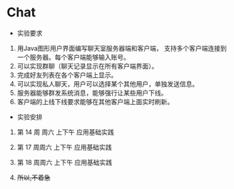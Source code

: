 # Chat
* 实验要求

1. 用Java图形用户界面编写聊天室服务器端和客户端， 支持多个客户端连接到一个服务器。每个客户端能够输入账号。
2. 可以实现群聊（聊天记录显示在所有客户端界面）。
3. 完成好友列表在各个客户端上显示。
4. 可以实现私人聊天，用户可以选择某个其他用户，单独发送信息。
5. 服务器能够群发系统消息，能够强行让某些用户下线。
6. 客户端的上线下线要求能够在其他客户端上面实时刷新。

* 实验安排
1. 第 14 周 周六 上下午 应用基础实践

2. 第 17 周周六 上下午 应用基础实践

3. 第 18 周周六 上下午 应用基础实践

4.  ~~所以,不着急~~
